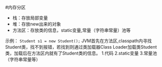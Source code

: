 #内存分区
- 栈：存放局部变量
- 堆：存放new出来的对象
- 方法区：存放类的信息，static变量,常量（字符串常量）池等

示例：
`Student s1 = new Student();`
JVM首先在方法区,classpath内寻找Student类，找不到报错，若找到则通过类加载器Class Loader加载类Student类，加载后在方法区内就有了Student类的信息。
1.代码
2.static变量
3.常量池（字符串常量等）